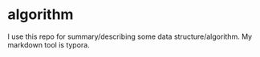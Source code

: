 # algorithm

I use this repo for summary/describing some data structure/algorithm.
My markdown tool is typora.
